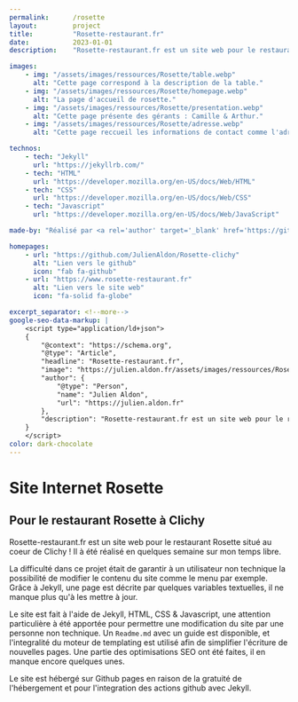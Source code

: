 ```yaml
---
permalink:      /rosette
layout:         project
title:          "Rosette-restaurant.fr"
date:           2023-01-01
description:    "Rosette-restaurant.fr est un site web pour le restaurant Rosette situé au coeur de Clichy ! Il à été réalisé en quelques semaine sur mon temps libre. La difficulté dans ce projet était de garantir à un utilisateur non technique la possibilité de modifier le contenu du site comme le menu par exemple. Grâce à Jekyll, une page est décrite par quelques variables textuelles, il ne manque plus qu'à les mettre à jour."

images:
    - img: "/assets/images/ressources/Rosette/table.webp"
      alt: "Cette page correspond à la description de la table."
    - img: "/assets/images/ressources/Rosette/homepage.webp"
      alt: "La page d'accueil de rosette."
    - img: "/assets/images/ressources/Rosette/presentation.webp"
      alt: "Cette page présente des gérants : Camille & Arthur."
    - img: "/assets/images/ressources/Rosette/adresse.webp"
      alt: "Cette page reccueil les informations de contact comme l'adresse du restaurant."

technos: 
    - tech: "Jekyll"
      url: "https://jekyllrb.com/"
    - tech: "HTML"
      url: "https://developer.mozilla.org/en-US/docs/Web/HTML"
    - tech: "CSS"
      url: "https://developer.mozilla.org/en-US/docs/Web/CSS"
    - tech: "Javascript"
      url: "https://developer.mozilla.org/en-US/docs/Web/JavaScript"

made-by: "Réalisé par <a rel='author' target='_blank' href='https://github.com/JulienAldon'>Julien Aldon</a> et <a href='https://nohit.studio/ rel='author' target='_blank'>Bruno Durand</a>"

homepages:
    - url: "https://github.com/JulienAldon/Rosette-clichy"
      alt: "Lien vers le github"
      icon: "fab fa-github"
    - url: "https://www.rosette-restaurant.fr"
      alt: "Lien vers le site web"
      icon: "fa-solid fa-globe"

excerpt_separator: <!--more-->
google-seo-data-markup: |
    <script type="application/ld+json">
    {
        "@context": "https://schema.org",
        "@type": "Article",
        "headline": "Rosette-restaurant.fr",
        "image": "https://julien.aldon.fr/assets/images/ressources/Rosette/homepage.webp",
        "author": {
            "@type": "Person",
            "name": "Julien Aldon",
            "url": "https://julien.aldon.fr"
        },
        "description": "Rosette-restaurant.fr est un site web pour le restaurant Rosette situé au coeur de Clichy ! Il à été réalisé en quelques semaine sur mon temps libre. La difficulté dans ce projet était de garantir à un utilisateur non technique la possibilité de modifier le contenu du site comme le menu par exemple. Grâce à Jekyll, une page est décrite par quelques variables textuelles, il ne manque plus qu'à les mettre à jour."
    }
    </script>
color: dark-chocolate
---
```

# Site Internet Rosette
## Pour le restaurant Rosette à Clichy
Rosette-restaurant.fr est un site web pour le restaurant Rosette situé au coeur de Clichy ! Il à été réalisé en quelques semaine sur mon temps libre. 
<!--more-->
La difficulté dans ce projet était de garantir à un utilisateur non technique la possibilité de modifier le contenu du site comme le menu par exemple. Grâce à Jekyll, une page est décrite par quelques variables textuelles, il ne manque plus qu'à les mettre à jour.

Le site est fait à l'aide de Jekyll, HTML, CSS & Javascript, une attention particulière à été apportée pour permettre une modification du site par une personne non technique. Un `Readme.md` avec un guide est disponible, et l'integralité du moteur de templating est utilisé afin de simplifier l'écriture de nouvelles pages. Une partie des optimisations SEO ont été faites, il en manque encore quelques unes.

Le site est hébergé sur Github pages en raison de la gratuité de l'hébergement et pour l'integration des actions github avec Jekyll.